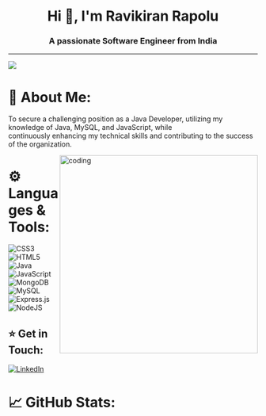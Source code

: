<h1 align="center">Hi 👋, I'm Ravikiran Rapolu</h1>
<h3 align="center">A passionate Software Engineer from India</h3>

---
[![](https://visitcount.itsvg.in/api?id=ravi-143kiran&icon=0&color=12)](https://visitcount.itsvg.in)



<h1>
  
</h1>

# 💫 About Me:
To secure a challenging position as a Java Developer, utilizing my knowledge of Java, MySQL, and JavaScript, while<br>continuously enhancing my technical skills and contributing to the success of the organization.


<img align="right" alt="coding" width="400" src="https://user-images.githubusercontent.com/55389276/140866485-8fb1c876-9a8f-4d6a-98dc-08c4981eaf70.gif">
<h1>



  
</h1>

# ⚙ Languages & Tools:
![CSS3](https://img.shields.io/badge/css3-%231572B6.svg?style=for-the-badge&logo=css3&logoColor=white) ![HTML5](https://img.shields.io/badge/html5-%23E34F26.svg?style=for-the-badge&logo=html5&logoColor=white) ![Java](https://img.shields.io/badge/java-%23ED8B00.svg?style=for-the-badge&logo=java&logoColor=white) ![JavaScript](https://img.shields.io/badge/javascript-%23323330.svg?style=for-the-badge&logo=javascript&logoColor=%23F7DF1E) ![MongoDB](https://img.shields.io/badge/MongoDB-%234ea94b.svg?style=for-the-badge&logo=mongodb&logoColor=white) ![MySQL](https://img.shields.io/badge/mysql-%2300f.svg?style=for-the-badge&logo=mysql&logoColor=white) ![Express.js](https://img.shields.io/badge/express.js-%23404d59.svg?style=for-the-badge&logo=express&logoColor=%2361DAFB) ![NodeJS](https://img.shields.io/badge/node.js-6DA55F?style=for-the-badge&logo=node.js&logoColor=white)

## ⭐ Get in Touch:
[![LinkedIn](https://img.shields.io/badge/LinkedIn-%230077B5.svg?logo=linkedin&logoColor=white)](https://linkedin.com/in/ravikiran-rapolu-25147618a) 

# 📈 GitHub Stats:



<!-- Proudly created with GPRM ( https://gprm.itsvg.in ) -->
